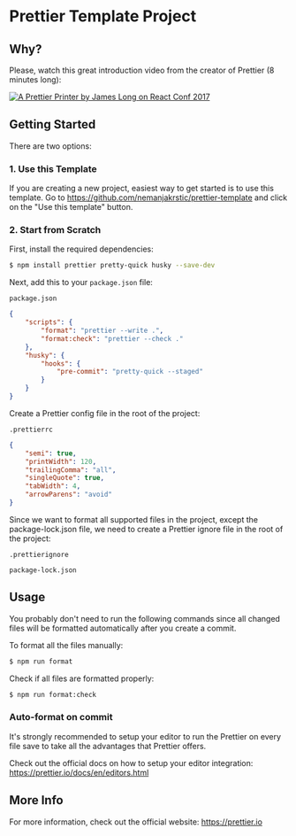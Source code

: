 # Prettier Template Project

## Why?

Please, watch this great introduction video from the creator of Prettier (8 minutes long):

[![A Prettier Printer by James Long on React Conf 2017](https://prettier.io/docs/assets/youtube-cover/a-prettier-printer-by-james-long-on-react-conf-2017.png)](https://www.youtube.com/watch?v=hkfBvpEfWdA)

## Getting Started

There are two options:

### 1. Use this Template

If you are creating a new project, easiest way to get started is to use this template. Go to https://github.com/nemanjakrstic/prettier-template and click on the "Use this template" button.

### 2. Start from Scratch

First, install the required dependencies:

```bash
$ npm install prettier pretty-quick husky --save-dev
```

Next, add this to your `package.json` file:

`package.json`

```json
{
    "scripts": {
        "format": "prettier --write .",
        "format:check": "prettier --check ."
    },
    "husky": {
        "hooks": {
            "pre-commit": "pretty-quick --staged"
        }
    }
}
```

Create a Prettier config file in the root of the project:

`.prettierrc`

```json
{
    "semi": true,
    "printWidth": 120,
    "trailingComma": "all",
    "singleQuote": true,
    "tabWidth": 4,
    "arrowParens": "avoid"
}
```

Since we want to format all supported files in the project, except the package-lock.json file, we need to create a Prettier ignore file in the root of the project:

`.prettierignore`

```
package-lock.json
```

## Usage

You probably don't need to run the following commands since all changed files will be formatted automatically after you create a commit.

To format all the files manually:

```bash
$ npm run format
```

Check if all files are formatted properly:

```bash
$ npm run format:check
```

### Auto-format on commit

It's strongly recommended to setup your editor to run the Prettier on every file save to take all the advantages that Prettier offers.

Check out the official docs on how to setup your editor integration: https://prettier.io/docs/en/editors.html

## More Info

For more information, check out the official website: https://prettier.io
